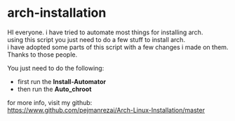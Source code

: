 # arch-installation
HI everyone. i have tried to automate most things for installing arch.<br />
using this script you just need to do a few stuff to install arch.<br />
i have adopted some parts of this script with a few changes i made on them.<br />
Thanks to those people.<br />

You just need to do the following:<br />
* first run the **Install-Automator**<br />
* then run the **Auto_chroot**<br />

for more info, visit my github:<br />
https://www.github.com/pejmanrezai/Arch-Linux-Installation/master
